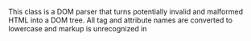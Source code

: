 This class is a DOM parser that turns potentially invalid and malformed HTML into a DOM tree. All tag and attribute names are converted to lowercase and markup is unrecognized in <script> and <style> sections.

(When printing the resulting DOM, use canonicallyPrintOn: and canonicallyPrinted.)